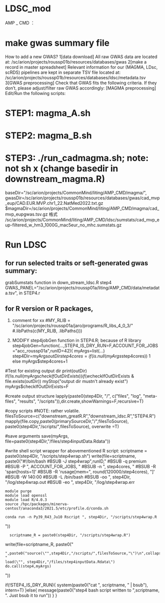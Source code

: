 # LDSC_mod
AMP _ CMD ：
# make gwas summary file
How to add a new GWAS?
1[data download] All raw GWAS data are located at:
/sc/arion/projects/roussp01b/resources/databases/gwas
2[make a record in master spreadsheet] Relevant information for our (MAGMA, LDsc, scRDS) pipelines are kept in separate TSV file located at:
/sc/arion/projects/roussp01b/resources/databases/ldsc/metadata.tsv
3[GWAS preprocessing] Check that GWAS fits the following criteria. If they don’t, please adjust/filter raw GWAS accordingly:
[MAGMA preprocessing] Edit/Run the following scripts:

# STEP1: magma_A.sh
# STEP2: magma_B.sh
# STEP3: ./run_cadmagma.sh; note: not sh x (change basedir in downstream_magma.R)

  baseDir="/sc/arion/projects/CommonMind/liting/AMP_CMD/magma/",
  gwasDir=/sc/arion/projects/roussp01b/resources/databases/gwas/cad_mvp_eup/CAD.EUR.MVP.chr1_22.NatMed2022.txt.gz
  $magmaDir=/sc/arion/projects/CommonMind/liting/AMP_CMD/magma/cad_mvp_eupgwas.tsv.gz 格式
  /sc/arion/projects/CommonMind/liting/AMP_CMD/ldsc/sumstats/cad_mvp_eup-filtered_w_hm3_1000G_mac5eur_no_mhc.sumstats.gz


# Run LDSC
## for run selected traits or seft-generated gwas summary:
grabSumstats function in down_stream_ldsc.R
step4 GWAS_PANEL="/sc/arion/projects/roussp01a/liting/AMP_CMD/data/metadata.tsv", in STEP4.r

## for R version or R packages,
1. comment for xx
#MY_RLIB = "/sc/arion/projects/roussp01a/jaro/programs/R_libs_4_0_3/"
#.libPaths(c(MY_RLIB, .libPaths()))

2. MODIFY step4jobGen function in STEP4.R; because of R library
step4jobGen=function(...,STEP4_IS_DRY_RUN=F,ACCOUNT_FOR_JOBS="acc_roussp01a",runID=42){
  myArgs=list(...)
  step4Dir=myArgs$outDir
  step4cores=if(is.null(myArgs$step4cores)) 1 else myArgs$step4cores+1

  #Test for existing output dir
  print(outDir)
  if(!is.null(myArgs$checkIfOutDirExists)) if(w$checkIfOutDirExists & file.exists(outDir)) myStop("output dir mustn't already exist") 
  myArgs$checkIfOutDirExists=F

  #create output structure
  lapply(paste0(step4Dir, "/", c("files", "log", "meta-files", "results", "/scripts")),dir.create,showWarnings=F,recursive=T) 

  #copy scripts #NOTE: rather volatile. 
  filesToSource=c("downstream_greatR.R","downstream_ldsc.R","STEP4.R")
  mapply(file.copy,paste0(primarySourceDir,"/",filesToSource), paste0(step4Dir,"/scripts/",filesToSource), overwrite =T)

  #save arguments
  save(myArgs, file=paste0(step4Dir,"/files/step4inputData.Rdata"))

  #write shell script wrapper for abovementioned R script:
  scriptname = paste0(step4Dir, "/scripts/step4wrap.sh")
  write(file=scriptname, paste0("#!/bin/bash
    #BSUB -J step4wrap",runID,"
    #BSUB -q premium
    #BSUB -P ", ACCOUNT_FOR_JOBS, " 
    #BSUB -n ", step4cores, " 
    #BSUB -R 'span[hosts=1]'
    #BSUB -R 'rusage[mem=", round(120000/step4cores), "]'
    #BSUB -W 140:00 
    #BSUB -L /bin/bash
    #BSUB -oo ", step4Dir, "/log/step4wrap.out
    #BSUB -eo ", step4Dir, "/log/step4wrap.err

    module purge
    module load openssl
    module load R/4.0.3
    source /hpc/packages/minerva-centos7/anaconda3/2021.5/etc/profile.d/conda.sh

    conda run -n Py39_R43_Ju10 Rscript ", step4Dir, "/scripts/step4wrap.R
  "))
    
      scriptname_R = paste0(step4Dir, "/scripts/step4wrap.R")
  write(file=scriptname_R, paste0("

    ",paste0("source(\"",step4Dir,"/scripts/",filesToSource,"\")\n",collapse=""), "
    load(\"", step4Dir,"/files/step4inputData.Rdata\")
    do.call(step4,myArgs)
  "))

  
  if(!STEP4_IS_DRY_RUN){ 
    system(paste0("cat ", scriptname, " | bsub"), intern=T)
  }else{
    message(paste0("step4 bash script written to ",scriptname, ". Just bsub it to run"))
  }
}



